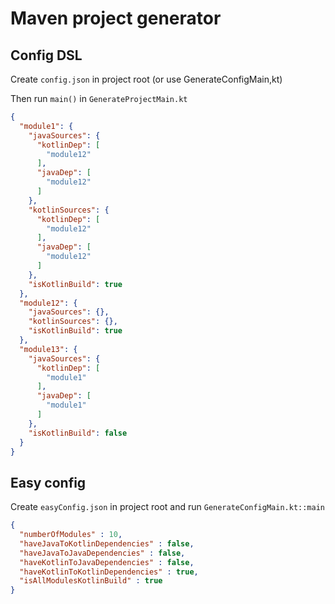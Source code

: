 # Maven project generator
## Config DSL
Create `config.json` in project root (or use GenerateConfigMain,kt)

Then run `main()` in `GenerateProjectMain.kt`
```json
{
  "module1": {
    "javaSources": {
      "kotlinDep": [
        "module12"
      ],
      "javaDep": [
        "module12"
      ]
    },
    "kotlinSources": {
      "kotlinDep": [
        "module12"
      ],
      "javaDep": [
        "module12"
      ]
    },
    "isKotlinBuild": true
  },
  "module12": {
    "javaSources": {},
    "kotlinSources": {},
    "isKotlinBuild": true
  },
  "module13": {
    "javaSources": {
      "kotlinDep": [
        "module1"
      ],
      "javaDep": [
        "module1"
      ]
    },
    "isKotlinBuild": false
  }
}
```
## Easy config
Create `easyConfig.json` in project root and run `GenerateConfigMain.kt::main`
```json
{
  "numberOfModules" : 10,
  "haveJavaToKotlinDependencies" : false,
  "haveJavaToJavaDependencies" : false,
  "haveKotlinToJavaDependencies" : false,
  "haveKotlinToKotlinDependencies" : true,
  "isAllModulesKotlinBuild" : true
}
```